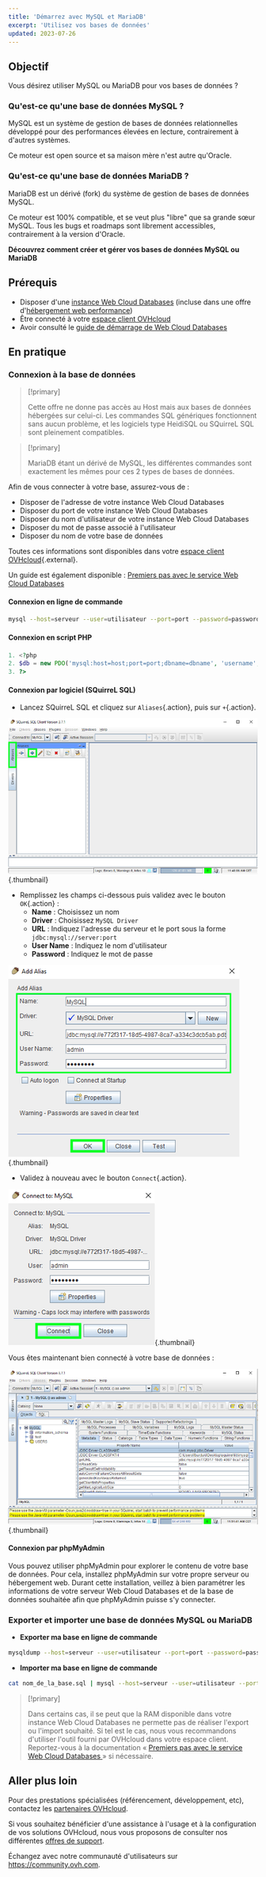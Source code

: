 ```yaml
---
title: 'Démarrez avec MySQL et MariaDB'
excerpt: 'Utilisez vos bases de données'
updated: 2023-07-26
---
```


## Objectif

Vous désirez utiliser MySQL ou MariaDB pour vos bases de données ?

### Qu'est-ce qu'une base de données MySQL ?

MySQL est un système de gestion de bases de données relationnelles développé pour des performances élevées en lecture, contrairement à d'autres systèmes.

Ce moteur est open source et sa maison mère n'est autre qu'Oracle.

### Qu'est-ce qu'une base de données MariaDB ?

MariaDB est un dérivé (fork) du système de gestion de bases de données MySQL.

Ce moteur est 100% compatible, et se veut plus "libre" que sa grande sœur MySQL. Tous les bugs et roadmaps sont librement accessibles, contrairement à la version d'Oracle.

**Découvrez comment créer et gérer vos bases de données MySQL ou MariaDB**

## Prérequis

- Disposer d'une [instance Web Cloud Databases](https//www.ovhcloud.com/fr-ca/web-cloud/databases/) (incluse dans une offre d'[hébergement web performance](https://www.ovhcloud.com/fr-ca/web-hosting/))
- Être connecté à votre [espace client OVHcloud](/links/manager)
- Avoir consulté le [guide de démarrage de Web Cloud Databases](/pages/web_cloud/web_cloud_databases/starting_with_clouddb)

## En pratique

### Connexion à la base de données

> [!primary]
>
> Cette offre ne donne pas accès au Host mais aux bases de données hébergées sur celui-ci. Les commandes SQL génériques fonctionnent sans aucun problème, et les logiciels type HeidiSQL ou SQuirreL SQL sont pleinement compatibles.
> 

> [!primary]
>
> MariaDB étant un dérivé de MySQL, les différentes commandes sont exactement les mêmes pour ces 2 types de bases de données.
> 

Afin de vous connecter à votre base, assurez-vous de :

- Disposer de l'adresse de votre instance Web Cloud Databases
- Disposer du port de votre instance Web Cloud Databases
- Disposer du nom d'utilisateur de votre instance Web Cloud Databases
- Disposer du mot de passe associé à l'utilisateur
- Disposer du nom de votre base de données

Toutes ces informations sont disponibles dans votre [espace client OVHcloud](/links/manager){.external}.

Un guide est également disponible : [Premiers pas avec le service Web Cloud Databases](/pages/web_cloud/web_cloud_databases/starting_with_clouddb)

#### Connexion en ligne de commande

```bash
mysql --host=serveur --user=utilisateur --port=port --password=password nom_de_la_base
```

#### Connexion en script PHP

```php
1. <?php
2. $db = new PDO('mysql:host=host;port=port;dbname=dbname', 'username', 'password');
3. ?>
```

#### Connexion par logiciel (SQuirreL SQL)

- Lancez SQuirreL SQL et cliquez sur `Aliases`{.action}, puis sur `+`{.action}.

![launch SQuirreL SQL](images/aliases.png){.thumbnail}

- Remplissez les champs ci-dessous puis validez avec le bouton `OK`{.action} :
    - **Name** : Choisissez un nom
    - **Driver** : Choisissez `MySQL Driver`
    - **URL** : Indiquez l'adresse du serveur et le port sous la forme `jdbc:mysql://server:port`
    - **User Name** : Indiquez le nom d'utilisateur
    - **Password** : Indiquez le mot de passe

![config connection](images/add-alias.png){.thumbnail}

- Validez à nouveau avec le bouton `Connect`{.action}.

![valid connection](images/connect-to-mysql.png){.thumbnail}

Vous êtes maintenant bien connecté à votre base de données :

![config connection](images/general-dashboard.png){.thumbnail}

#### Connexion par phpMyAdmin

Vous pouvez utiliser phpMyAdmin pour explorer le contenu de votre base de données. Pour cela, installez phpMyAdmin sur votre propre serveur ou hébergement web. Durant cette installation, veillez à bien paramétrer les informations de votre serveur Web Cloud Databases et de la base de données souhaitée afin que phpMyAdmin puisse s'y connecter.

### Exporter et importer une base de données MySQL ou MariaDB

- **Exporter ma base en ligne de commande**

```bash
mysqldump --host=serveur --user=utilisateur --port=port --password=password nom_de_la_base > nom_de_la_base.sql
```

- **Importer ma base en ligne de commande**

```bash
cat nom_de_la_base.sql | mysql --host=serveur --user=utilisateur --port=port --password=password nom_de_la_base
```

> [!primary]
>
> Dans certains cas, il se peut que la RAM disponible dans votre instance Web Cloud Databases ne permette pas de réaliser l'export ou l'import souhaité. Si tel est le cas, nous vous recommandons d'utiliser l'outil fourni par OVHcloud dans votre espace client. Reportez-vous à la documentation « [Premiers pas avec le service Web Cloud Databases ](/pages/web_cloud/web_cloud_databases/starting_with_clouddb#importation-dune-base-de-donnees) » si nécessaire.
>

## Aller plus loin

Pour des prestations spécialisées (référencement, développement, etc), contactez les [partenaires OVHcloud](https://partner.ovhcloud.com/fr-ca/directory/).

Si vous souhaitez bénéficier d'une assistance à l'usage et à la configuration de vos solutions OVHcloud, nous vous proposons de consulter nos différentes [offres de support](/links/support).

Échangez avec notre communauté d'utilisateurs sur <https://community.ovh.com>.
